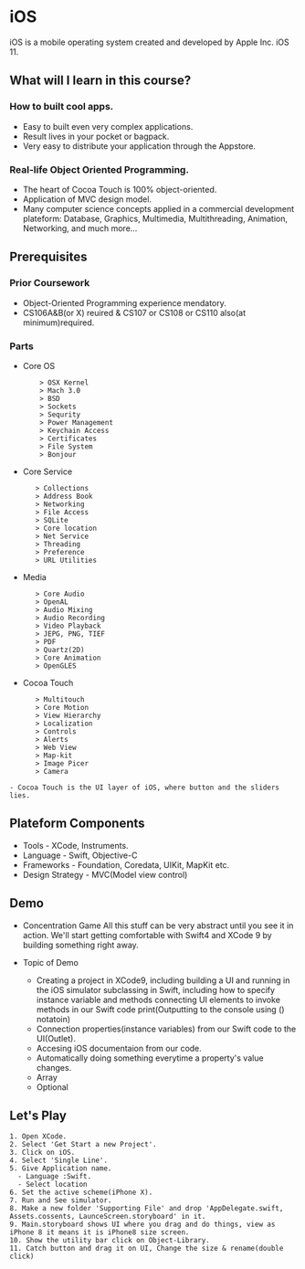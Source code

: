 # iOS
iOS is a mobile operating system created and developed by Apple Inc. iOS 11.
## What will I learn in this course?
### How to built cool apps.
  - Easy to built even very complex applications.
  - Result lives in your pocket or bagpack.
  - Very easy to distribute your application through the Appstore.
  
### Real-life Object Oriented Programming.
  - The heart of Cocoa Touch is 100% object-oriented.
  - Application of MVC design model.
  - Many computer science concepts applied in a commercial development plateform:
      Database, Graphics, Multimedia, Multithreading, Animation, Networking, and much more...
## Prerequisites
### Prior Coursework
  - Object-Oriented Programming experience mendatory.
  - CS106A&B(or X) reuired & CS107 or CS108 or CS110 also(at minimum)required.
### Parts
  * Core OS 
  
            > OSX Kernel
            > Mach 3.0
            > BSD
            > Sockets
            > Sequrity
            > Power Management
            > Keychain Access
            > Certificates
            > File System
            > Bonjour
    
   * Core Service
    
            > Collections
            > Address Book
            > Networking
            > File Access
            > SQLite
            > Core location
            > Net Service
            > Threading
            > Preference
            > URL Utilities
   * Media
   
            > Core Audio
            > OpenAL
            > Audio Mixing
            > Audio Recording
            > Video Playback
            > JEPG, PNG, TIEF
            > PDF
            > Quartz(2D)
            > Core Animation
            > OpenGLES
            
   * Cocoa Touch
    
            > Multitouch
            > Core Motion
            > View Hierarchy
            > Localization
            > Controls
            > Alerts
            > Web View
            > Map-kit
            > Image Picer
            > Camera
            
    - Cocoa Touch is the UI layer of iOS, where button and the sliders lies.

## Plateform Components
  * Tools - XCode,  Instruments.
  * Language - Swift, Objective-C
  * Frameworks - Foundation, Coredata, UIKit, MapKit etc.
  * Design Strategy - MVC(Model view control)

## Demo
  - Concentration Game
    All this stuff can be very abstract until you see it in action.
    We'll start getting comfortable with Swift4 and XCode 9 by building something right away.
    
  - Topic of Demo
    - Creating a project in XCode9, including building a UI and running in the iOS simulator subclassing in Swift, including how to specify instance variable and methods connecting UI elements to invoke methods in our Swift code print(Outputting to the console using \() notatoin)
    - Connection properties(instance variables) from our Swift code to the UI(Outlet).
    - Accesing iOS documentaion from our code.
    - Automatically doing something everytime a property's value changes.
    - Array
    - Optional
## Let's Play
    1. Open XCode.
    2. Select 'Get Start a new Project'.
    3. Click on iOS.
    4. Select 'Single Line'.
    5. Give Application name.
      - Language :Swift.
      - Select location
    6. Set the active scheme(iPhone X).
    7. Run and See simulator.
    8. Make a new folder 'Supporting File' and drop 'AppDelegate.swift, Assets.cossents, LaunceScreen.storyboard' in it.
    9. Main.storyboard shows UI where you drag and do things, view as iPhone 8 it means it is iPhone8 size screen.
    10. Show the utility bar click on Object-Library.
    11. Catch button and drag it on UI, Change the size & rename(double click)
